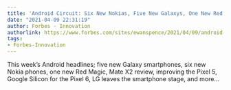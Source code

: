 ```yaml
---
title: 'Android Circuit: Six New Nokias, Five New Galaxys, One New Red Magic'
date: "2021-04-09 22:31:19"
author: Forbes - Innovation
authorlink: https://www.forbes.com/sites/ewanspence/2021/04/09/android-google-news-samsung-galaxy-hmdglobal-nokia-redmagic-pixel/
tags:
- Forbes-Innovation
---
```

This week’s Android headlines; five new Galaxy smartphones, six new Nokia phones, one new Red Magic, Mate X2 review, improving the Pixel 5, Google Silicon for the Pixel 6, LG leaves the smartphone stage, and more...